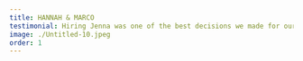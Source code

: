 ```yaml
---
title: HANNAH & MARCO
testimonial: Hiring Jenna was one of the best decisions we made for our wedding. Not only was their work incredibly professional and artistic, but they also made us feel so comfortable and at ease throughout the entire process.
image: ./Untitled-10.jpeg
order: 1
---
```

